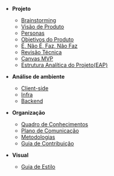 
- **Projeto**

  - [Brainstorming](visao/brainstorming.md)
  - [Visão de Produto](visao/visao-produto.md)
  - [Personas](visao/personas.md)
  - [Objetivos do Produto](visao/objetivos.md)
  - [É, Não É, Faz, Não Faz](visao/e_naoe_faz_naofaz.md)
  - [Revisão Técnica](visao/revisao-tecnica.md)
  - [Canvas MVP](visao/canvas_mvp.md)
  - [Estrutura Analítica do Projeto(EAP)](visao/estrutura_analitica_projeto.md)

- **Análise de ambiente**

  - [Client-side](environment-analyze/client-side.md)
  - [Infra](environment-analyze/infra.md)
  - [Backend](environment-analyze/backend.md)

- **Organização**

  - [Quadro de Conhecimentos](organization/knowledge-board.md)
  - [Plano de Comunicação](organization/communication.md.md)
  - [Metodologias](organization/methodology.md)
  - [Guia de Contribuição](organization/contribution-guide.md)

- **Visual**

  - [Guia de Estilo](visual/guia-estilo.md)
